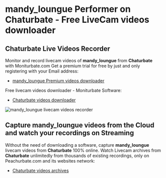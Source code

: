 # mandy_loungue Performer on Chaturbate - Free LiveCam videos downloader

## Chaturbate Live Videos Recorder

Monitor and record livecam videos of **mandy_loungue** from **Chaturbate** with Moniturbate.com
Get a premium trial for free by just and only registering with your Email address:
* [mandy_loungue Premium videos downloader](https://moniturbate.com/request-demo-licence-key.html)

Free livecam videos downloader - Moniturbate Software:
* [Chaturbate videos downloader](https://moniturbate.com/moniturbate-download-software.html)

![mandy_loungue livecam videos recorder](https://peachurnet.com/templates/moniturbate-software.png)


## Capture mandy_loungue videos from the Cloud and watch your recordings on Streaming

Without the need of downloading a software, capture **mandy_loungue** livecam videos from **Chaturbate** 100% online.
Watch Livecam archives from **Chaturbate** unlimitedly from thousands of existing recordings, only on Peachurbate.com and its websites network:
* [Chaturbate videos archives](https://peachurnet.com/)